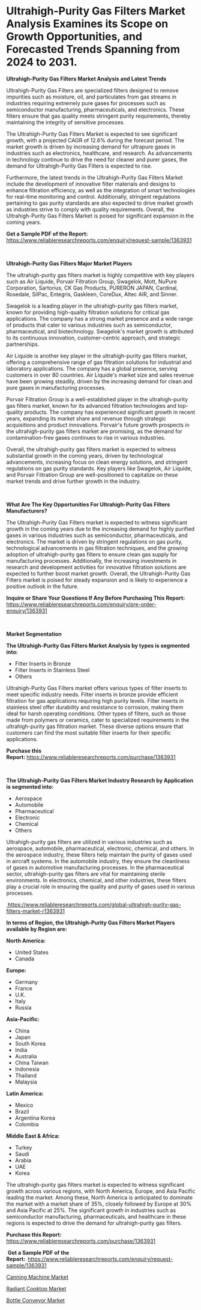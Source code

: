 <p><h1>Ultrahigh-Purity Gas Filters Market Analysis Examines its Scope on Growth Opportunities, and Forecasted Trends Spanning from 2024 to 2031.</h1></p><p><strong>Ultrahigh-Purity Gas Filters Market Analysis and Latest Trends</strong></p>
<p><p>Ultrahigh-Purity Gas Filters are specialized filters designed to remove impurities such as moisture, oil, and particulates from gas streams in industries requiring extremely pure gases for processes such as semiconductor manufacturing, pharmaceuticals, and electronics. These filters ensure that gas quality meets stringent purity requirements, thereby maintaining the integrity of sensitive processes.</p><p>The Ultrahigh-Purity Gas Filters Market is expected to see significant growth, with a projected CAGR of 12.6% during the forecast period. The market growth is driven by increasing demand for ultrapure gases in industries such as electronics, healthcare, and research. As advancements in technology continue to drive the need for cleaner and purer gases, the demand for Ultrahigh-Purity Gas Filters is expected to rise.</p><p>Furthermore, the latest trends in the Ultrahigh-Purity Gas Filters Market include the development of innovative filter materials and designs to enhance filtration efficiency, as well as the integration of smart technologies for real-time monitoring and control. Additionally, stringent regulations pertaining to gas purity standards are also expected to drive market growth as industries strive to comply with quality requirements. Overall, the Ultrahigh-Purity Gas Filters Market is poised for significant expansion in the coming years.</p></p>
<p><strong>Get a Sample PDF of the Report:&nbsp;</strong> <a href="https://www.reliableresearchreports.com/enquiry/request-sample/1363931">https://www.reliableresearchreports.com/enquiry/request-sample/1363931</a></p>
<p>&nbsp;</p>
<p><strong>Ultrahigh-Purity Gas Filters Major Market Players</strong></p>
<p><p>The ultrahigh-purity gas filters market is highly competitive with key players such as Air Liquide, Porvair Filtration Group, Swagelok, Mott, NuPure Corporation, Sartorius, CK Gas Products, PURERON JAPAN, Cardinal, Rosedale, SilPac, Entegris, Gaskleen, CoreDux, Altec AIR, and Sinner.</p><p>Swagelok is a leading player in the ultrahigh-purity gas filters market, known for providing high-quality filtration solutions for critical gas applications. The company has a strong market presence and a wide range of products that cater to various industries such as semiconductor, pharmaceutical, and biotechnology. Swagelok's market growth is attributed to its continuous innovation, customer-centric approach, and strategic partnerships.</p><p>Air Liquide is another key player in the ultrahigh-purity gas filters market, offering a comprehensive range of gas filtration solutions for industrial and laboratory applications. The company has a global presence, serving customers in over 80 countries. Air Liquide's market size and sales revenue have been growing steadily, driven by the increasing demand for clean and pure gases in manufacturing processes.</p><p>Porvair Filtration Group is a well-established player in the ultrahigh-purity gas filters market, known for its advanced filtration technologies and top-quality products. The company has experienced significant growth in recent years, expanding its market share and revenue through strategic acquisitions and product innovations. Porvair's future growth prospects in the ultrahigh-purity gas filters market are promising, as the demand for contamination-free gases continues to rise in various industries.</p><p>Overall, the ultrahigh-purity gas filters market is expected to witness substantial growth in the coming years, driven by technological advancements, increasing focus on clean energy solutions, and stringent regulations on gas purity standards. Key players like Swagelok, Air Liquide, and Porvair Filtration Group are well-positioned to capitalize on these market trends and drive further growth in the industry.</p></p>
<p>&nbsp;</p>
<p><strong>What Are The Key Opportunities For Ultrahigh-Purity Gas Filters Manufacturers?</strong></p>
<p><p>The Ultrahigh-Purity Gas Filters market is expected to witness significant growth in the coming years due to the increasing demand for highly purified gases in various industries such as semiconductor, pharmaceuticals, and electronics. The market is driven by stringent regulations on gas purity, technological advancements in gas filtration techniques, and the growing adoption of ultrahigh-purity gas filters to ensure clean gas supply for manufacturing processes. Additionally, the increasing investments in research and development activities for innovative filtration solutions are expected to further boost market growth. Overall, the Ultrahigh-Purity Gas Filters market is poised for steady expansion and is likely to experience a positive outlook in the future.</p></p>
<p><strong>Inquire or Share Your Questions If Any Before Purchasing This Report:</strong> <a href="https://www.reliableresearchreports.com/enquiry/pre-order-enquiry/1363931">https://www.reliableresearchreports.com/enquiry/pre-order-enquiry/1363931</a></p>
<p>&nbsp;</p>
<p><strong>Market Segmentation</strong></p>
<p><strong>The Ultrahigh-Purity Gas Filters Market Analysis by types is segmented into:</strong></p>
<p><ul><li>Filter Inserts in Bronze</li><li>Filter Inserts in Stainless Steel</li><li>Others</li></ul></p>
<p><p>Ultrahigh-Purity Gas Filters market offers various types of filter inserts to meet specific industry needs. Filter inserts in bronze provide efficient filtration for gas applications requiring high purity levels. Filter inserts in stainless steel offer durability and resistance to corrosion, making them ideal for harsh operating conditions. Other types of filters, such as those made from polymers or ceramics, cater to specialized requirements in the ultrahigh-purity gas filtration market. These diverse options ensure that customers can find the most suitable filter inserts for their specific applications.</p></p>
<p><strong>Purchase this Report:&nbsp;</strong><a href="https://www.reliableresearchreports.com/purchase/1363931">https://www.reliableresearchreports.com/purchase/1363931</a></p>
<p>&nbsp;</p>
<p><strong>The Ultrahigh-Purity Gas Filters Market Industry Research by Application is segmented into:</strong></p>
<p><ul><li>Aerospace</li><li>Automobile</li><li>Pharmaceutical</li><li>Electronic</li><li>Chemical</li><li>Others</li></ul></p>
<p><p>Ultrahigh-purity gas filters are utilized in various industries such as aerospace, automobile, pharmaceutical, electronic, chemical, and others. In the aerospace industry, these filters help maintain the purity of gases used in aircraft systems. In the automobile industry, they ensure the cleanliness of gases in automotive manufacturing processes. In the pharmaceutical sector, ultrahigh-purity gas filters are vital for maintaining sterile environments. In electronics, chemical, and other industries, these filters play a crucial role in ensuring the quality and purity of gases used in various processes.</p></p>
<p><a href="https://www.reliableresearchreports.com/global-ultrahigh-purity-gas-filters-market-r1363931">&nbsp;https://www.reliableresearchreports.com/global-ultrahigh-purity-gas-filters-market-r1363931</a></p>
<p><strong>In terms of Region, the Ultrahigh-Purity Gas Filters Market Players available by Region are:</strong></p>
<p>
    <p> <strong> North America: </strong>
        <ul>
            <li>United States</li>
            <li>Canada</li>
        </ul>
        </p> 
    <p> <strong> Europe: </strong>
        <ul>
            <li>Germany</li>
            <li>France</li>
            <li>U.K.</li>
            <li>Italy</li>
            <li>Russia</li>
        </ul>
        </p> 
    <p> <strong> Asia-Pacific: </strong>
        <ul>
            <li>China</li>
            <li>Japan</li>
            <li>South Korea</li>
            <li>India</li>
            <li>Australia</li>
            <li>China Taiwan</li>
            <li>Indonesia</li>
            <li>Thailand</li>
            <li>Malaysia</li>
        </ul>
        </p> 
    <p> <strong> Latin America: </strong>
        <ul>
            <li>Mexico</li>
            <li>Brazil</li>
            <li>Argentina Korea</li>
            <li>Colombia</li>
        </ul>
        </p> 
    <p> <strong> Middle East & Africa: </strong>
        <ul>
            <li>Turkey</li>
            <li>Saudi</li>
            <li>Arabia</li>
            <li>UAE</li>
            <li>Korea</li>
        </ul>
    </p>
    </p>
<p><p>The ultrahigh-purity gas filters market is expected to witness significant growth across various regions, with North America, Europe, and Asia Pacific leading the market. Among these, North America is anticipated to dominate the market with a market share of 35%, closely followed by Europe at 30% and Asia Pacific at 25%. The significant growth in industries such as semiconductor manufacturing, pharmaceuticals, and healthcare in these regions is expected to drive the demand for ultrahigh-purity gas filters.</p></p>
<p><strong>Purchase this Report: </strong><a href="https://www.reliableresearchreports.com/purchase/1363931">https://www.reliableresearchreports.com/purchase/1363931</a></p>
<p>&nbsp;<strong>Get a Sample PDF of the Report:&nbsp;&nbsp;</strong><a href="https://www.reliableresearchreports.com/enquiry/request-sample/1363931">https://www.reliableresearchreports.com/enquiry/request-sample/1363931</a></p>
<p><strong></strong></p>
<p><p><a href="https://github.com/jnzzvtbl92/Market-Research-Report-List-1/blob/main/canning-machine-market.md">Canning Machine Market</a></p><p><a href="https://github.com/Seman3302/Market-Research-Report-List-1/blob/main/radiant-cooktop-market.md">Radiant Cooktop Market</a></p><p><a href="https://github.com/jhonangga41/Market-Research-Report-List-1/blob/main/bottle-conveyor-market.md">Bottle Conveyor Market</a></p></p>